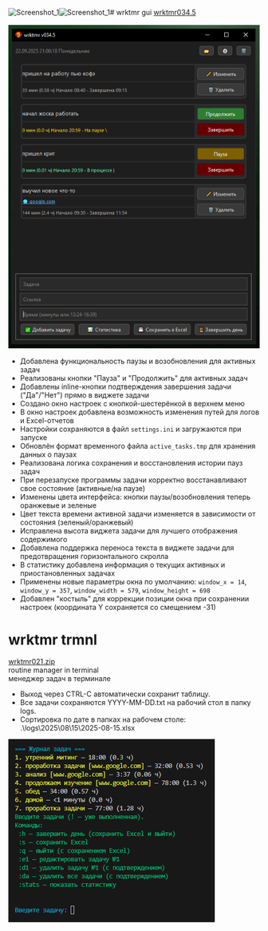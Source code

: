 <img width="597" height="768" alt="Screenshot_1" src="https://github.com/user-attachments/assets/95140c75-98de-4b18-8f98-80decb263d5d" /><img width="597" height="768" alt="Screenshot_1" src="https://github.com/user-attachments/assets/c4812518-8be1-47e1-a9b0-4d0ee60e2a6d" /># wrktmr gui
[wrktmr034.5](https://github.com/ashtray01/wrktmr/releases/download/034.5/wrktmr034.5.zip)
<br /><br />
![image](https://github.com/ashtray01/wrktmr/blob/main/images/scr034.5.png)
<br />
- Добавлена функциональность паузы и возобновления для активных задач
- Реализованы кнопки "Пауза" и "Продолжить" для активных задач
- Добавлены inline-кнопки подтверждения завершения задачи ("Да"/"Нет") прямо в виджете задачи
- Создано окно настроек с кнопкой-шестерёнкой в верхнем меню
- В окно настроек добавлена возможность изменения путей для логов и Excel-отчетов
- Настройки сохраняются в файл `settings.ini` и загружаются при запуске
- Обновлён формат временного файла `active_tasks.tmp` для хранения данных о паузах
- Реализована логика сохранения и восстановления истории пауз задач
- При перезапуске программы задачи корректно восстанавливают свое состояние (активные/на паузе)
- Изменены цвета интерфейса: кнопки паузы/возобновления теперь оранжевые и зеленые
- Цвет текста времени активной задачи изменяется в зависимости от состояния (зеленый/оранжевый)
- Исправлена высота виджета задачи для лучшего отображения содержимого
- Добавлена поддержка переноса текста в виджете задачи для предотвращения горизонтального скролла
- В статистику добавлена информация о текущих активных и приостановленных задачах
- Применены новые параметры окна по умолчанию: `window_x = 14`, `window_y = 357`, `window_width = 579`, `window_height = 698`
- Добавлен "костыль" для коррекции позиции окна при сохранении настроек (координата Y сохраняется со смещением -31)

# wrktmr trmnl
[wrktmr021.zip](https://github.com/ashtray01/wrktmr/releases/download/021/wrktmr021.zip)
<br />routine manager in terminal
<br />менеджер задач в терминале

- Выход через CTRL-C автоматически сохранит таблицу.
- Все задачи сохраняются YYYY-MM-DD.txt на рабочий стол в папку logs.
- Сортировка по дате в папках на рабочем столе: .\logs\2025\08\15\2025-08-15.xlsx

![image](https://github.com/ashtray01/wrktmr/blob/main/images/scr021.png)




































